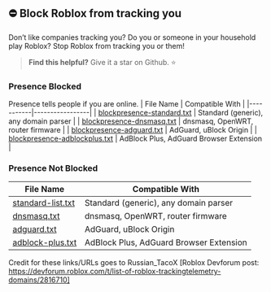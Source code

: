 ## ⛔ Block Roblox from tracking you
Don’t like companies tracking you? Do you or someone in your household play Roblox? Stop Roblox from tracking you or them!

> **Find this helpful?**
> Give it a star on Github. ⭐

### Presence Blocked 
Presence tells people if you are online.
| File Name | Compatible With |
|-----------|-----------------|
| [blockpresence-standard.txt](https://raw.githubusercontent.com/boopup/roblox-tracking-block/main/blockpresence-standard.txt) | Standard (generic), any domain parser |
| [blockpresence-dnsmasq.txt](https://raw.githubusercontent.com/boopup/roblox-tracking-block/main/blockpresence-dnsmasq.txt) | dnsmasq, OpenWRT, router firmware |
| [blockpresence-adguard.txt](https://raw.githubusercontent.com/boopup/roblox-tracking-block/main/blockpresence-adguard.txt) | AdGuard, uBlock Origin |
| [blockpresence-adblockplus.txt](https://raw.githubusercontent.com/boopup/roblox-tracking-block/main/blockpresence-adblockplus.txt) | AdBlock Plus, AdGuard Browser Extension |

### Presence Not Blocked 
| File Name | Compatible With |
|-----------|-----------------|
| [standard-list.txt](https://raw.githubusercontent.com/boopup/roblox-tracking-block/main/standard-list.txt) | Standard (generic), any domain parser |
| [dnsmasq.txt](https://raw.githubusercontent.com/boopup/roblox-tracking-block/main/dnsmasq.txt) | dnsmasq, OpenWRT, router firmware |
| [adguard.txt](https://raw.githubusercontent.com/boopup/roblox-tracking-block/main/adguard.txt) | AdGuard, uBlock Origin |
| [adblock-plus.txt](https://raw.githubusercontent.com/boopup/roblox-tracking-block/main/adblock-plus.txt) | AdBlock Plus, AdGuard Browser Extension |

Credit for these links/URLs goes to Russian_TacoX [Roblox Devforum post: https://devforum.roblox.com/t/list-of-roblox-trackingtelemetry-domains/2816710]
